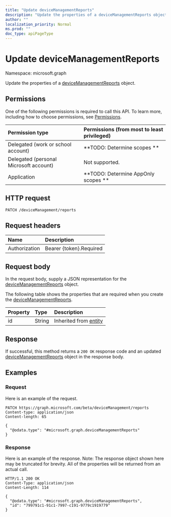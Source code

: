 ```yaml
---
title: "Update deviceManagementReports"
description: "Update the properties of a deviceManagementReports object."
author: ""
localization_priority: Normal
ms.prod: ""
doc_type: apiPageType
---
```


# Update deviceManagementReports

Namespace: microsoft.graph

Update the properties of a [deviceManagementReports](../resources/devicemanagementreports.md) object.

## Permissions
One of the following permissions is required to call this API. To learn more, including how to choose permissions, see [Permissions](/concepts/permissions-reference.md).

|Permission type|Permissions (from most to least privileged)|
|:---|:---|
|Delegated (work or school account)|**TODO: Determine scopes **|
|Delegated (personal Microsoft account)|Not supported.|
|Application|**TODO: Determine AppOnly scopes **|

## HTTP request
<!-- {
  "blockType": "ignored"
}
-->
``` http
PATCH /deviceManagement/reports
```

## Request headers
|Name|Description|
|:---|:---|
|Authorization|Bearer {token}.Required|

## Request body
In the request body, supply a JSON representation for the [deviceManagementReports](../resources/devicemanagementreports.md) object.

The following table shows the properties that are required when you create the [deviceManagementReports](../resources/devicemanagementreports.md).

|Property|Type|Description|
|:---|:---|:---|
|id|String| Inherited from [entity](../resources/entity.md)|



## Response
If successful, this method returns a `200 OK` response code and an updated [deviceManagementReports](../resources/devicemanagementreports.md) object in the response body.

## Examples

### Request
Here is an example of the request.
<!-- {
  "blockType": "request",
  "name": "update_devicemanagementreports"
}
-->
``` http
PATCH https://graph.microsoft.com/beta/deviceManagement/reports
Content-type: application/json
Content-length: 65

{
  "@odata.type": "#microsoft.graph.deviceManagementReports"
}
```

### Response
Here is an example of the response. Note: The response object shown here may be truncated for brevity. All of the properties will be returned from an actual call.
<!-- {
  "blockType": "response",
  "truncated": true
}
-->
``` http
HTTP/1.1 200 OK
Content-Type: application/json
Content-Length: 114

{
  "@odata.type": "#microsoft.graph.deviceManagementReports",
  "id": "799791c1-91c1-7997-c191-9779c1919779"
}
```

